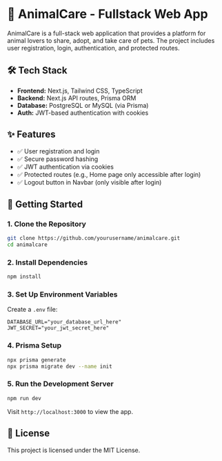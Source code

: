 # 🐾 AnimalCare - Fullstack Web App

AnimalCare is a full-stack web application that provides a platform for animal lovers to share, adopt, and take care of pets. The project includes user registration, login, authentication, and protected routes.

## 🛠️ Tech Stack

- **Frontend:** Next.js, Tailwind CSS, TypeScript
- **Backend:** Next.js API routes, Prisma ORM
- **Database:** PostgreSQL or MySQL (via Prisma)
- **Auth:** JWT-based authentication with cookies

## ✨ Features

- ✅ User registration and login
- ✅ Secure password hashing
- ✅ JWT authentication via cookies
- ✅ Protected routes (e.g., Home page only accessible after login)
- ✅ Logout button in Navbar (only visible after login)

## 🚀 Getting Started

### 1. Clone the Repository

```bash
git clone https://github.com/yourusername/animalcare.git
cd animalcare
```

### 2. Install Dependencies

```bash
npm install
```

### 3. Set Up Environment Variables

Create a `.env` file:

```env
DATABASE_URL="your_database_url_here"
JWT_SECRET="your_jwt_secret_here"
```

### 4. Prisma Setup

```bash
npx prisma generate
npx prisma migrate dev --name init
```

### 5. Run the Development Server

```bash
npm run dev
```

Visit `http://localhost:3000` to view the app.

## 📜 License

This project is licensed under the MIT License.
